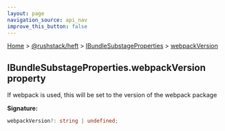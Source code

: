 ```yaml
---
layout: page
navigation_source: api_nav
improve_this_button: false
---
```



[Home](./index.md) &gt; [@rushstack/heft](./heft.md) &gt; [IBundleSubstageProperties](./heft.ibundlesubstageproperties.md) &gt; [webpackVersion](./heft.ibundlesubstageproperties.webpackversion.md)

## IBundleSubstageProperties.webpackVersion property

If webpack is used, this will be set to the version of the webpack package

<b>Signature:</b>

```typescript
webpackVersion?: string | undefined;
```
